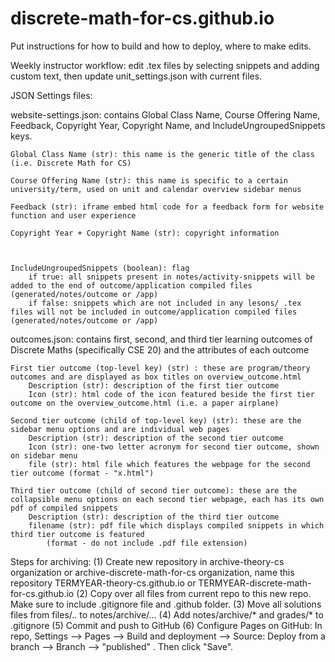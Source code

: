 # discrete-math-for-cs.github.io
 Put instructions for how to build and how to deploy, 
 where to make edits.

 Weekly instructor workflow: edit .tex files by selecting snippets and adding custom text, then 
 update unit_settings.json with current files.

 JSON Settings files: 
 
 website-settings.json: contains Global Class Name, Course Offering Name, Feedback, Copyright Year, Copyright Name, and IncludeUngroupedSnippets keys.

    Global Class Name (str): this name is the generic title of the class (i.e. Discrete Math for CS)

    Course Offering Name (str): this name is specific to a certain university/term, used on unit and calendar overview sidebar menus 

    Feedback (str): iframe embed html code for a feedback form for website function and user experience

    Copyright Year + Copyright Name (str): copyright information



    IncludeUngroupedSnippets (boolean): flag
        if true: all snippets present in notes/activity-snippets will be added to the end of outcome/application compiled files (generated/notes/outcome or /app)
        if false: snippets which are not included in any lesons/ .tex files will not be included in outcome/application compiled files (generated/notes/outcome or /app)

 outcomes.json: contains first, second, and third tier learning outcomes of Discrete Maths (specifically CSE 20) and the attributes of each outcome
    
    First tier outcome (top-level key) (str) : these are program/theory outcomes and are displayed as box titles on overview_outcome.html
        Description (str): description of the first tier outcome
        Icon (str): html code of the icon featured beside the first tier outcome on the overview_outcome.html (i.e. a paper airplane)
    
    Second tier outcome (child of top-level key) (str): these are the sidebar menu options and are individual web pages
        Description (str): description of the second tier outcome
        Icon (str): one-two letter acronym for second tier outcome, shown on sidebar menu
        file (str): html file which features the webpage for the second tier outcome (format - "x.html")
    
    Third tier outcome (child of second tier outcome): these are the collapsible menu options on each second tier webpage, each has its own pdf of compiled snippets
        Description (str): description of the third tier outcome
        filename (str): pdf file which displays compiled snippets in which third tier outcome is featured 
            (format - do not include .pdf file extension)

Steps for archiving: (1) Create new repository in archive-theory-cs organization or archive-discrete-math-for-cs organization, name this repository TERMYEAR-theory-cs.github.io or TERMYEAR-discrete-math-for-cs.github.io (2) Copy over all files from current repo to this new repo. Make sure to include .gitignore file and .github folder. (3) Move all solutions files from files/.. to notes/archive/... (4) Add notes/archive/* and grades/* to .gitignore (5) Commit and push to GitHub (6) Configure Pages on GitHub: In repo, Settings --> Pages --> Build and deployment --> Source: Deploy from a branch --> Branch --> "published" . Then click "Save". 
